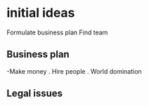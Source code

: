 # initial ideas
Formulate business plan
Find team

## Business plan
-Make money
. Hire people
. World domination

## Legal issues 
